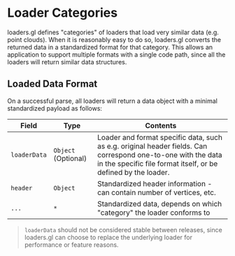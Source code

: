# Loader Categories

loaders.gl defines "categories" of loaders that load very similar data (e.g. point clouds). When it is reasonably easy to do so, loaders.gl converts the returned data in a standardized format for that category. This allows an application to support multiple formats with a single code path, since all the loaders will return similar data structures.


## Loaded Data Format

On a successful parse, all loaders will return a data object with a minimal standardized payload as follows:

| Field | Type | Contents |
| ---   | --- | --- |
| `loaderData` | `Object` (Optional) |  Loader and format specific data, such as e.g. original header fields. Can correspond one-to-one with the data in the specific file format itself, or be defined by the loader. |
| `header`       | `Object` | Standardized header information - can contain number of vertices, etc. |
| `...`          | `*` | Standardized data, depends on which "category" the loader conforms to |

> `loaderData` should not be considered stable between releases, since loaders.gl can choose to replace the underlying loader for performance or feature reasons.
